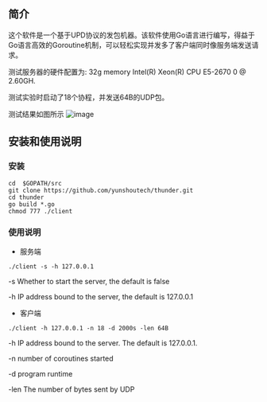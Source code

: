 ## 简介

这个软件是一个基于UPD协议的发包机器。该软件使用Go语言进行编写，得益于Go语言高效的Goroutine机制，可以轻松实现并发多了客户端同时像服务端发送请求。

测试服务器的硬件配置为: 32g memory Intel(R) Xeon(R) CPU E5-2670 0 @ 2.60GH.

测试实验时启动了18个协程，并发送64B的UDP包。

测试结果如图所示
![image](https://github.com/w910820618/picture_repo/blob/master/1567492469993.png)

## 安装和使用说明

### 安装

```
cd  $GOPATH/src
git clone https://github.com/yunshoutech/thunder.git
cd thunder 
go build *.go
chmod 777 ./client
```

### 使用说明

- 服务端

```
./client -s -h 127.0.0.1
```

 -s Whether to start the server, the default is false

-h IP address bound to the server, the default is 127.0.0.1

- 客户端

```
./client -h 127.0.0.1 -n 18 -d 2000s -len 64B
```

-h IP address bound to the server. The default is 127.0.0.1.

-n number of coroutines started

-d program runtime

-len The number of bytes sent by UDP

